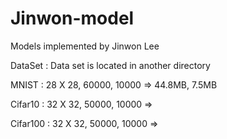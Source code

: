 # Jinwon-model
Models implemented by Jinwon Lee

DataSet :
    Data set is located in another directory

MNIST : 28 X 28, 60000, 10000 => 44.8MB, 7.5MB

Cifar10 : 32 X 32, 50000, 10000 => 

Cifar100 : 32 X 32, 50000, 10000 =>
